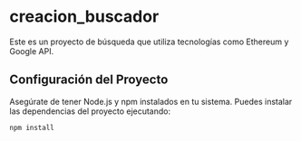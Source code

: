 # creacion_buscador

Este es un proyecto de búsqueda que utiliza tecnologías como Ethereum y Google API.

## Configuración del Proyecto

Asegúrate de tener Node.js y npm instalados en tu sistema. Puedes instalar las dependencias del proyecto ejecutando:

```bash
npm install
